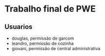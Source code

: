 # Trabalho final de PWE

## Usuarios
  - douglas, permissão de garcom
  - leandro, permissão de cozinha
  - giovani, permissão de central administrativa
